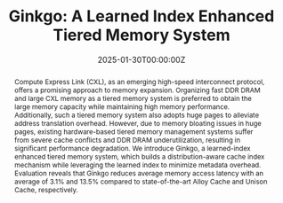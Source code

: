 ---
title: 'Ginkgo: A Learned Index Enhanced Tiered Memory System'

# Authors
authors:
  - Xiran Yang
  - Yifei Yu
  - Chuandong li
  - Jianqiang Zeng
  - Ke Zhou
  - Diyu Zhou
  - Xiaolin Wang
  - Zhenlin Wang
  - Yingwei Luo


date: '2025-01-30T00:00:00Z'
doi: ''

# Schedule page publish date (NOT publication's date).
publishDate: '2025-04-30T00:00:00Z'

# Publication type.
publication_types: ['article-journal']

# Publication name and optional abbreviated publication name.
publication: In *IEEE Micro*
publication_short: In *IEEE Micro*

abstract: 'Compute Express Link (CXL), as an emerging high-speed interconnect protocol, offers a promising approach to memory expansion. Organizing fast DDR DRAM and large CXL memory as a tiered memory system is preferred to obtain the large memory capacity while maintaining high memory performance. Additionally, such a tiered memory system also adopts huge pages to alleviate address translation overhead. However, due to memory bloating issues in huge pages, existing hardware-based tiered memory management systems suffer from severe cache conflicts and DDR DRAM underutilization, resulting in significant performance degradation. We introduce Ginkgo, a learned-index enhanced tiered memory system, which builds a distribution-aware cache index mechanism while leveraging the learned index to minimize metadata overhead. Evaluation reveals that Ginkgo reduces average memory access latency with an average of 3.1% and 13.5% compared to state-of-the-art Alloy Cache and Unison Cache, respectively.'

# Summary. An optional shortened abstract.
summary: ''

tags: []

# Display this page in the Featured widget?
featured: false

url_pdf: 'https://ieeexplore.ieee.org/stamp/stamp.jsp?tp=&arnumber=10980433'
url_code: ''
url_dataset: ''
url_poster: ''
url_project: ''
url_slides: ''
url_source: ''
url_video: ''

--- 